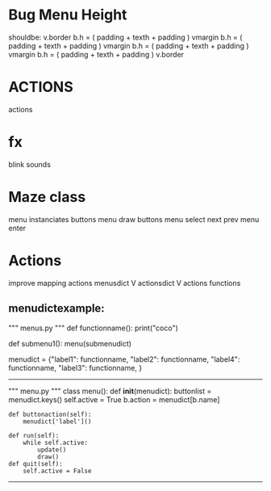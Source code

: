 # Bug Menu Height
shouldbe:
    v.border
    b.h = ( padding + texth + padding )
    vmargin
    b.h = ( padding + texth + padding )
    vmargin
    b.h = ( padding + texth + padding )
    vmargin
    b.h = ( padding + texth + padding )
    v.border

# ACTIONS
actions

# fx
blink
sounds

# Maze class
menu instanciates buttons
menu draw buttons
menu select next prev
menu enter

# Actions
improve mapping actions
menusdict
   V
actionsdict
   V
actions functions



## menudictexample:

""" menus.py """
def functionname():
    print("coco")

def submenu1():
    menu(submenudict)

menudict = {"label1": functionname,
            "label2": functionname,
            "label4": functionname,
            "label3": functionname,
           }

---

""" menu.py """
class menu():
    def __init__(menudict):
        buttonlist = menudict.keys()
        self.active = True
        b.action = menudict[b.name]

    def buttonaction(self):
        menudict['label']()
    
    def run(self):
        while self.active:
            update()
            draw()
    def quit(self):
        self.active = False
---

